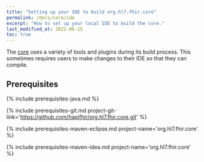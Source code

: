 ```yaml
---
title: "Setting up your IDE to build org.hl7.fhir.core"
permalink: /docs/core/ide
excerpt: "How to set up your local IDE to build the core."
last_modified_at: 2022-06-15
toc: true
---
```


The [core][Link-GithubCoreProject] uses a variety of tools and plugins during its build process. This sometimes requires users to make changes to their IDE so that they can compile.

## Prerequisites

{% include prerequisites-java.md %}

{% include prerequisites-git.md project-git-link='https://github.com/hapifhir/org.hl7.fhir.core.git' %}

{% include prerequisites-maven-eclipse.md project-name='org.hl7.fhir.core' %}

{% include prerequisites-maven-idea.md project-name='org.hl7.fhir.core' %}


[Link-GithubCoreProject]: https://github.com/hapifhir/org.hl7.fhir.core
[Link-OpenJDKInstall]: https://openjdk.java.net/install/

